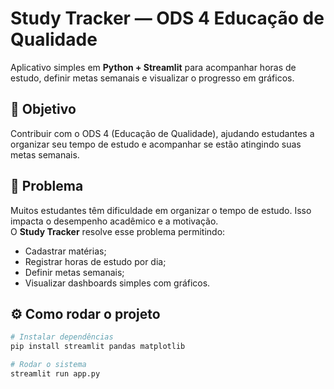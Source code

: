 # Study Tracker — ODS 4 Educação de Qualidade

Aplicativo simples em **Python + Streamlit** para acompanhar horas de estudo, definir metas semanais e visualizar o progresso em gráficos.

## 🎯 Objetivo
Contribuir com o ODS 4 (Educação de Qualidade), ajudando estudantes a organizar seu tempo de estudo e acompanhar se estão atingindo suas metas semanais.

## 📝 Problema
Muitos estudantes têm dificuldade em organizar o tempo de estudo. Isso impacta o desempenho acadêmico e a motivação.  
O **Study Tracker** resolve esse problema permitindo:
- Cadastrar matérias;
- Registrar horas de estudo por dia;
- Definir metas semanais;
- Visualizar dashboards simples com gráficos.

## ⚙️ Como rodar o projeto
```bash
# Instalar dependências
pip install streamlit pandas matplotlib

# Rodar o sistema
streamlit run app.py

